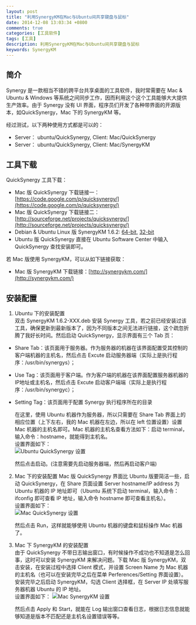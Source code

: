 ```yaml
---
layout: post
title: "利用SynergyKM在Mac与Ubuntu间共享键盘与鼠标"
date: 2014-12-08 13:03:34 +0800
comments: true
categories: [工具软件]
tags: [工具]
description: 利用SynergyKM在Mac与Ubuntu间共享键盘与鼠标
keywords: SynergyKM
---
```


## 简介
Synergy 是一款相当不错的跨平台共享桌面的工具软件，我时常需要在 Mac & Ubuntu & Windows 等系统之间同步工作，因而利用这个这个工具能够大大提供生产效率。由于 Synergy 没有 UI 界面，程序员们开发了各种带界面的开源版本，如QuickSynergy，Mac 下的 SynergyKM 等。

经过测试，以下两种使用方式都是可以的：
* Server： ubuntu/QuickSynergy, Client: Mac/QuickSynergy
* Server： ubuntu/QuickSynergy, Client: Mac/SynergyKM

## 工具下载
QuickSynergy 工具下载：  
* Mac 版 QuickSynergy 下载链接一：[https://code.google.com/p/quicksynergy/](https://code.google.com/p/quicksynergy/)    
* Mac 版 QuickSynergy 下载链接二：[http://sourceforge.net/projects/quicksynergy/](http://sourceforge.net/projects/quicksynergy/) 
* Debian & Ubuntu Linux 版 SynergyKM 1.6.2: [64-bit](http://synergykm.com/binaries/downloads/synergy-1.6.2-master-ebba77f-Linux-x86_64.deb), [32-bit](http://synergykm.com/binaries/downloads/synergy-1.6.2-master-ebba77f-Linux-i686.deb)
* Ubuntu 版 QuickSynergy 直接在 Ubuntu Software Center 中输入 QuickSynergy 查找安装即可。

若 Mac 版使用 SynergyKM，可以从如下链接获取：
* Mac 版 SynergyKM 下载链接：[http://synergykm.com/](http://synergykm.com/)

## 安装配置
1. Ubuntu 下的安装配置  
双击 SynergyKM 1.6.2-XXX.deb 安装 Synergy 工具，若之前已经安装过该工具，确保更新到最新版本了，因为不同版本之间无法进行链接，这个疏忽折腾了我好长时间。然后启动 QuickSynergy，显示界面有三个 Tab 页：
 * Share Tab：该页面用于服务器。作为服务器的机器在该界面配置受其控制的客户端机器的主机名，然后点击 Excute 启动服务器端（实际上是执行程序：/usr/bin/synergys）；
 * Use Tag：该页面用于客户端。作为客户端的机器在该界面配置服务器机器的IP地址或主机名，然后点击 Excute 启动客户端端（实际上是执行程序：/usr/bin/synergyc）；
 * Setting Tag：该页面用于配置 Synergy 执行程序所在的目录
	
	在这里，使用 Ubuntu 机器作为服务器，所以只需要在 Share Tab 界面上的相应位置（上下左右，我的 Mac 机器在左边，所以在 left 位置设置）设置 Mac 机器的主机名即可。Mac 机器的主机名查看方法如下：启动 terminal，输入命令：hostname，就能得到主机名。  
	设置界面如下：  
	![Ubuntu QuickSynergy 设置](http://i.imgur.com/ZhCLJVS.png)

	然后点击启动。(注意需要先启动服务器端，然后再启动客户端)

2. Mac 下的安装配置
Mac 版 QuickSynergy 界面比 Ubuntu 版要简洁一些，启动 QuickSynergy，在 Share 页面设置 Server hostname/IP address 为 Ubuntu 机器的 IP 地址即可（Ubuntu 系统下启动 terminal，输入命令：ifconfig 即可查看 IP 地址，输入命令 hostname 即可查看主机名）。  
	设置界面如下：  
	![Mac QuickSynergy 设置](http://i.imgur.com/kKxpgnx.png)
	
	然后点击 Run，这样就能够使用 Ubuntu 机器的键盘和鼠标操作 Mac 机器了。

3. Mac 下 SynergyKM 的安装配置  
由于 QuickSynergy 不带日志输出窗口，有时候操作不成功也不知道是怎么回事，这时可以安装 SynergyKM 来解决问题。下载 Mac 版 SynergyKM，双击安装，在安装过程中选择 Client 模式，并设置 Screen Name 为 Mac 机器的主机名（也可以在安装完毕之后在菜单 Perferences/Setting 界面设置）。安装完毕之后启动 SynergyKM，勾选 Client 选择框，在 Server IP 处填写服务器机器 Ubuntu 的 IP 地址。  
	设置界面如下：
	![Mac SynergyKM 设置](http://i.imgur.com/nNcKVPg.png)

	然后点击 Apply 和 Start，就能在 Log 输出窗口查看日志，根据日志信息就能够知道是版本不匹配还是主机名设置错误等等。
